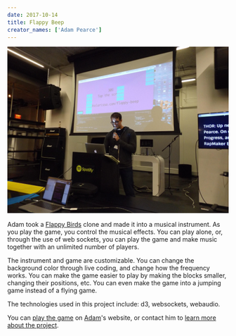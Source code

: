 ```yaml
---
date: 2017-10-14
title: Flappy Beep
creator_names: ['Adam Pearce']
---
```

![Adam demos Flappy Beep. He stands in front ofhis display, and plays the game while he explains it, and how it is an instrument. ](/assets/events/20171014/adam.jpg)

Adam took a [Flappy Birds](http://flappybird.io) clone and made it into a musical instrument. As you play the game, you control the musical effects. You can play alone, or, through the use of web sockets, you can play the game and make music together with an unlimited number of players.

The instrument and game are customizable. You can change the background color through live coding, and change how the frequency works. You can make the game easier to play by making the blocks smaller, changing their positions, etc. You can even make the game into a jumping game instead of a flying game.

The technologies used in this project include:
d3, websockets, webaudio.

You can [play the game](roadtolarissa.com/flappy-beep) on [Adam](roadtolarissa.com/)'s website, or contact him to [learn more about the project](https://twitter.com/adamrpearce).
